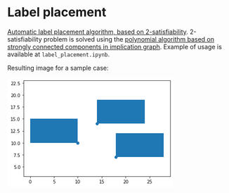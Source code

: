 # Label placement

[Automatic label placement algorithm, based on 2-satisfiability](https://en.wikipedia.org/wiki/Automatic_label_placement#2-satisfiability_algorithms). 2-satisfiability problem is solved using the [polynomial algorithm based on strongly connected components in implication graph](https://en.wikipedia.org/wiki/2-satisfiability#Strongly_connected_components). Example of usage is available at `label_placement.ipynb`.

Resulting image for a sample case:

![example visualization](example.png "Example visualization")